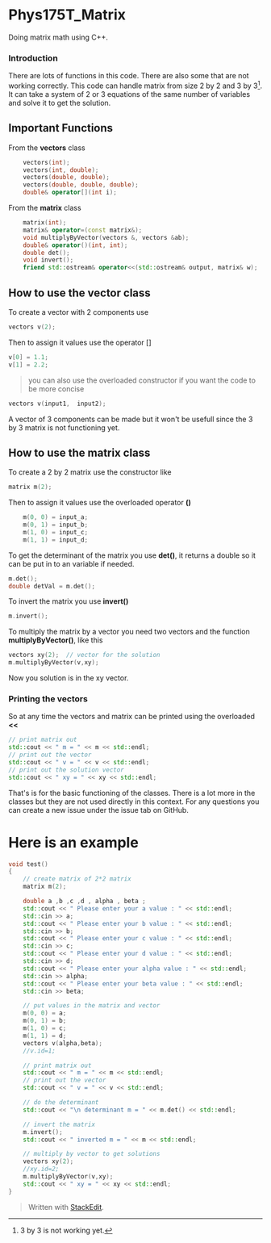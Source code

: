 # Phys175T_Matrix
Doing matrix math using C++.

### Introduction
There are lots of functions in this code. There are also some that are not working correctly. This code can handle matrix from size 2 by 2 and  3 by 3[^1]. It can take a system of 2 or 3 equations of the same number of variables and solve it to get the solution.


## Important Functions
From the **vectors** class

~~~~c++
    vectors(int);
    vectors(int, double); 
    vectors(double, double);
    vectors(double, double, double);
    double& operator[](int i);
~~~~
From the **matrix** class
~~~~c++
    matrix(int);
    matrix& operator=(const matrix&);
    void multiplyByVector(vectors &, vectors &ab);
    double& operator()(int, int);
    double det();
    void invert();
    friend std::ostream& operator<<(std::ostream& output, matrix& w);
~~~~

## How to use the vector class
To create a vector with 2 components use
~~~~c++
vectors v(2);
~~~~

Then to assign it values use the operator []
~~~~c++
v[0] = 1.1;
v[1] = 2.2;
~~~~

> you can also use the overloaded constructor if you want the code to be more concise
~~~~c++
vectors v(input1,  input2);
~~~~

A vector of 3 components can be made but it won't be usefull since the 3 by  3 matrix is not functioning yet.


## How to use the matrix class

To create a 2 by 2 matrix use the constructor like
~~~~c++
matrix m(2);
~~~~

Then to assign it values use the overloaded operator **()**
~~~~c++
    m(0, 0) = input_a;
    m(0, 1) = input_b;
    m(1, 0) = input_c;
    m(1, 1) = input_d;
~~~~

To get the determinant of the matrix you use **det()**, it returns a double so it can be put in to an variable if needed.
~~~~c++
m.det();
double detVal = m.det();
~~~~
To invert the matrix you use **invert()**
~~~~c++
m.invert();
~~~~
To multiply the matrix by a vector you need two vectors and the function **multiplyByVector()**, like this
~~~~c++
vectors xy(2);  // vector for the solution
m.multiplyByVector(v,xy);
~~~~
Now you solution is in the xy vector.

### Printing the vectors
So at any time the vectors and matrix can be printed using the overloaded **<<**
~~~~c++
// print matrix out  
std::cout << " m = " << m << std::endl;  
// print out the vector  
std::cout << " v = " << v << std::endl;
// print out the solution vector  
std::cout << " xy = " << xy << std::endl;
~~~~

That's is for the basic functioning of the classes. There is a lot more in the classes but they are not used directly in this context. For any questions you can create a new issue under the issue tab on GitHub.

# Here is an example
~~~~c++
void test()
{
    // create matrix of 2*2 matrix
    matrix m(2);

    double a ,b ,c ,d , alpha , beta ;
    std::cout << " Please enter your a value : " << std::endl;
    std::cin >> a;
    std::cout << " Please enter your b value : " << std::endl;
    std::cin >> b;
    std::cout << " Please enter your c value : " << std::endl;
    std::cin >> c;
    std::cout << " Please enter your d value : " << std::endl;
    std::cin >> d;
    std::cout << " Please enter your alpha value : " << std::endl;
    std::cin >> alpha;
    std::cout << " Please enter your beta value : " << std::endl;
    std::cin >> beta;

    // put values in the matrix and vector
    m(0, 0) = a;
    m(0, 1) = b;
    m(1, 0) = c;
    m(1, 1) = d;
    vectors v(alpha,beta);
    //v.id=1;

    // print matrix out
    std::cout << " m = " << m << std::endl;
    // print out the vector
    std::cout << " v = " << v << std::endl;

    // do the determinant
    std::cout << "\n determinant m = " << m.det() << std::endl;

    // invert the matrix
    m.invert();
    std::cout << " inverted m = " << m << std::endl;

    // multiply by vector to get solutions
    vectors xy(2);
    //xy.id=2;
    m.multiplyByVector(v,xy);
    std::cout << " xy = " << xy << std::endl;
}
~~~~

[^1]: 3 by 3 is not working yet.

> Written with [StackEdit](https://stackedit.io/).